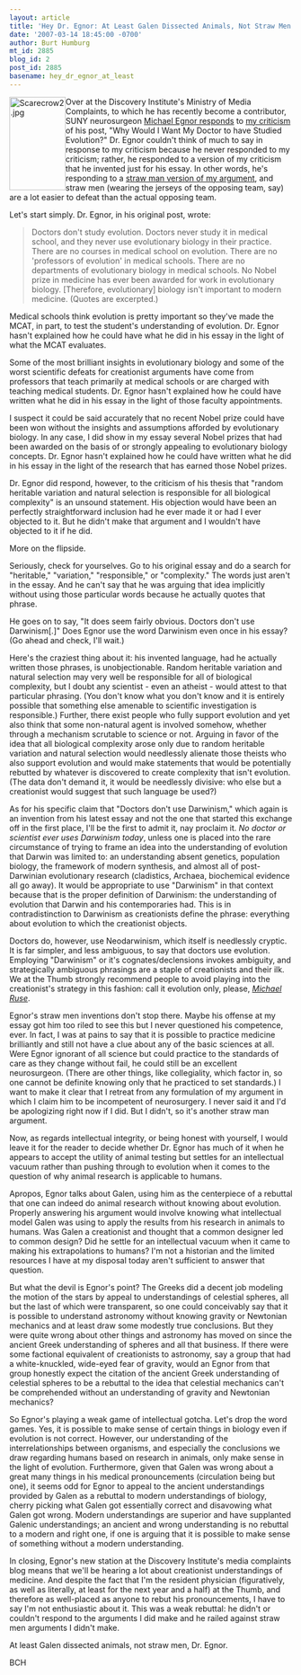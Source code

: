 ```yaml
---
layout: article
title: 'Hey Dr. Egnor: At Least Galen Dissected Animals, Not Straw Men'
date: '2007-03-14 18:45:00 -0700'
author: Burt Humburg
mt_id: 2885
blog_id: 2
post_id: 2885
basename: hey_dr_egnor_at_least
---
```

<img src="{{ site.baseurl }}/uploads/2007/Scarecrow2.jpg" alt="Scarecrow2.jpg" width="100" height="166" style="float:left;" />Over at the Discovery Institute's Ministry of Media Complaints, to which he has recently become a contributor, SUNY neurosurgeon [Michael Egnor responds](http://www.evolutionnews.org/2007/03/dr_humburg_sets_me_and_galen_s.html) to [my criticism ](/archives/2007/03/egnorance-combo-arrogance.html)of his post, "Why Would I Want My Doctor to have Studied Evolution?" Dr. Egnor couldn't think of much to say in response to my criticism because he never responded to my criticism; rather, he responded to a version of my criticism that he invented just for his essay. In other words, he's responding to a [straw man version of my argument](http://en.wikipedia.org/wiki/Straw_man), and straw men (wearing the jerseys of the opposing team, say) are a lot easier to defeat than the actual opposing team.

Let's start simply. Dr. Egnor, in his original post, wrote:


> Doctors don't study evolution. Doctors never study it in medical school, and they never use evolutionary biology in their practice. There are no courses in medical school on evolution. There are no 'professors of evolution' in medical schools. There are no departments of evolutionary biology in medical schools. No Nobel prize in medicine has ever been awarded for work in evolutionary biology. \[Therefore, evolutionary\] biology isn't important to modern medicine. (Quotes are excerpted.)

Medical schools think evolution is pretty important so they've made the MCAT, in part, to test the student's understanding of evolution. Dr. Egnor hasn't explained how he could have what he did in his essay in the light of what the MCAT evaluates.

Some of the most brilliant insights in evolutionary biology and some of the worst scientific defeats for creationist arguments have come from professors that teach primarily at medical schools or are charged with teaching medical students. Dr. Egnor hasn't explained how he could have written what he did in his essay in the light of those faculty appointments.

I suspect it could be said accurately that no recent Nobel prize could have been won without the insights and assumptions afforded by evolutionary biology. In any case, I did show in my essay several Nobel prizes that had been awarded on the basis of or strongly appealing to evolutionary biology concepts. Dr. Egnor hasn't explained how he could have written what he did in his essay in the light of the research that has earned those Nobel prizes.

Dr. Egnor did respond, however, to the criticism of his thesis that "random heritable variation and natural selection is responsible for all biological complexity" is an unsound statement. His objection would have been an perfectly straightforward inclusion had he ever made it or had I ever objected to it. But he didn't make that argument and I wouldn't have objected to it if he did.

More on the flipside.

Seriously, check for yourselves. Go to his original essay and do a search for "heritable," "variation," "responsible," or "complexity." The words just aren't in the essay. And he can't say that he was arguing that idea implicitly without using those particular words because he actually quotes that phrase.

He goes on to say, "It does seem fairly obvious. Doctors don't use Darwinism\[.\]" Does Egnor use the word Darwinism even once in his essay? (Go ahead and check, I'll wait.)

Here's the craziest thing about it: his invented language, had he actually written those phrases, is unobjectionable. Random heritable variation and natural selection may very well be responsible for all of biological complexity, but I doubt any scientist - even an atheist - would attest to that particular phrasing. (You don't know what you don't know and it is entirely possible that something else amenable to scientific investigation is responsible.) Further, there exist people who fully support evolution and yet also think that some non-natural agent is involved somehow, whether through a mechanism scrutable to science or not. Arguing in favor of the idea that all biological complexity arose only due to random heritable variation and natural selection would needlessly alienate those theists who also support evolution and would make statements that would be potentially rebutted by whatever is discovered to create complexity that isn't evolution. (The data don't demand it, it would be needlessly divisive: who else but a creationist would suggest that such language be used?)

As for his specific claim that "Doctors don't use Darwinism," which again is an invention from his latest essay and not the one that started this exchange off in the first place, I'll be the first to admit it, nay proclaim it. _No doctor or scientist ever uses Darwinism today_, unless one is placed into the rare circumstance of trying to frame an idea into the understanding of evolution that Darwin was limited to: an understanding absent genetics, population biology, the framework of modern synthesis, and almost all of post-Darwinian evolutionary research (cladistics, Archaea, biochemical evidence all go away). It would be appropriate to use "Darwinism" in that context because that is the proper definition of Darwinism: the understanding of evolution that Darwin and his contemporaries had. This is in contradistinction to Darwinism as creationists define the phrase: everything about evolution to which the creationist objects.

Doctors do, however, use Neodarwinism, which itself is needlessly cryptic. It is far simpler, and less ambiguous, to say that doctors use evolution. Employing "Darwinism" or it's cognates/declensions invokes ambiguity, and strategically ambiguous phrasings are a staple of creationists and their ilk. We at the Thumb strongly recommend people to avoid playing into the creationist's strategy in this fashion: call it evolution only, please, _[Michael Ruse](http://www.google.com/search?q=ruse+darwinism+OR+darwinist)_.

Egnor's straw men inventions don't stop there. Maybe his offense at my essay got him too riled to see this but I never questioned his competence, ever. In fact, I was at pains to say that it is possible to practice medicine brilliantly and still not have a clue about any of the basic sciences at all. Were Egnor ignorant of all science but could practice to the standards of care as they change without fail, he could still be an excellent neurosurgeon. (There are other things, like collegiality, which factor in, so one cannot be definite knowing only that he practiced to set standards.) I want to make it clear that I retreat from any formulation of my argument in which I claim him to be incompetent of neurosurgery. I never said it and I'd be apologizing right now if I did. But I didn't, so it's another straw man argument.

Now, as regards intellectual integrity, or being honest with yourself, I would leave it for the reader to decide whether Dr. Egnor has much of it when he appears to accept the utility of animal testing but settles for an intellectual vacuum rather than pushing through to evolution when it comes to the question of why animal research is applicable to humans.

Apropos, Egnor talks about Galen, using him as the centerpiece of a rebuttal that one can indeed do animal research without knowing about evolution. Properly answering his argument would involve knowing what intellectual model Galen was using to apply the results from his research in animals to humans. Was Galen a creationist and thought that a common designer led to common design? Did he settle for an intellectual vacuum when it came to making his extrapolations to humans? I'm not a historian and the limited resources I have at my disposal today aren't sufficient to answer that question.

But what the devil is Egnor's point? The Greeks did a decent job modeling the motion of the stars by appeal to understandings of celestial spheres, all but the last of which were transparent, so one could conceivably say that it is possible to understand astronomy without knowing gravity or Newtonian mechanics and at least draw some modestly true conclusions. But they were quite wrong about other things and astronomy has moved on since the ancient Greek understanding of spheres and all that business. If there were some factional equivalent of creationists to astronomy, say a group that had a white-knuckled, wide-eyed fear of gravity, would an Egnor from that group honestly expect the citation of the ancient Greek understanding of celestial spheres to be a rebuttal to the idea that celestial mechanics can't be comprehended without an understanding of gravity and Newtonian mechanics?

So Egnor's playing a weak game of intellectual gotcha. Let's drop the word games. Yes, it is possible to make sense of certain things in biology even if evolution is not correct. However, our understanding of the interrelationships between organisms, and especially the conclusions we draw regarding humans based on research in animals, only make sense in the light of evolution. Furthermore, given that Galen was wrong about a great many things in his medical pronouncements (circulation being but one), it seems odd for Egnor to appeal to the ancient understandings provided by Galen as a rebuttal to modern understandings of biology, cherry picking what Galen got essentially correct and disavowing what Galen got wrong. Modern understandings are superior and have supplanted Galenic understandings; an ancient and wrong understanding is no rebuttal to a modern and right one, if one is arguing that it is possible to make sense of something without a modern understanding.

In closing, Egnor's new station at the Discovery Institute's media complaints blog means that we'll be hearing a lot about creationist understandings of medicine. And despite the fact that I'm the resident physician (figuratively, as well as literally, at least for the next year and a half) at the Thumb, and therefore as well-placed as anyone to rebut his pronouncements, I have to say I'm not enthusiastic about it. This was a weak rebuttal: he didn't or couldn't respond to the arguments I did make and he railed against straw men arguments I didn't make.

At least Galen dissected animals, not straw men, Dr. Egnor.

BCH
